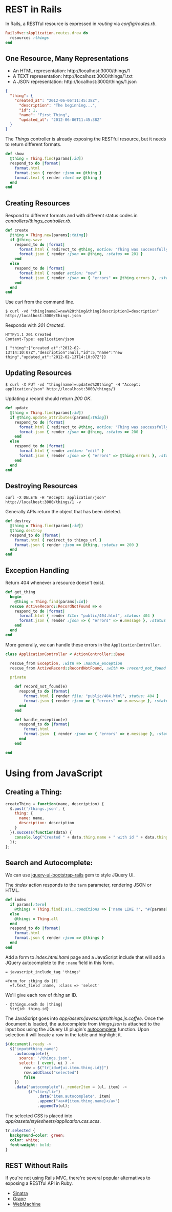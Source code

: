 REST in Rails
=============

In Rails, a RESTful resource is expressed in *routing* via *config/routes.rb*.

``` ruby
RailsMvc::Application.routes.draw do
  resources :things
end
```

One Resource, Many Representations
----------------------------------

* An HTML representation: http://localhost:3000/things/1
* A TEXT representation: http://localhost:3000/things/1.txt
* A JSON representation: http://localhost:3000/things/1.json

``` json
{
  "thing": {
    "created_at": "2012-06-06T11:45:38Z",
      "description": "The beginning...",
      "id": 1,
      "name": "First Thing",
      "updated_at": "2012-06-06T11:45:38Z"
  }
}
```

The *Things* controller is already exposing the RESTful resource, but it needs to return different formats.

``` ruby
def show
  @thing = Thing.find(params[:id])
  respond_to do |format|
    format.html
    format.json { render :json => @thing }
    format.text { render :text => @thing }
  end
end
```

Creating Resources
------------------

Respond to different formats and with different status codes in *controllers/things_controller.rb*.

``` ruby
def create
  @thing = Thing.new(params[:thing])
  if @thing.save
    respond_to do |format|
      format.html { redirect_to @thing, notice: "Thing was successfully created." }
      format.json { render :json => @thing, :status => 201 }
    end
  else
    respond_to do |format|
      format.html { render action: "new" }
      format.json { render :json => { "errors" => @thing.errors }, :status => 400 }
    end
  end
end
```

Use *curl* from the command line.

    $ curl -vd "thing[name]=new%20thing&thing[description]=description" http://localhost:3000/things.json

Responds with *201 Created*.

    HTTP/1.1 201 Created
    Content-Type: application/json

    { "thing":{"created_at":"2012-02-13T14:10:07Z","description":null,"id":5,"name":"new thing","updated_at":"2012-02-13T14:10:07Z"}}

Updating Resources
------------------

    $ curl -X PUT -vd "thing[name]=updated%20thing" -H "Accept: application/json" http://localhost:3000/things/1

Updating a record should return *200 OK*.

``` ruby
def update
  @thing = Thing.find(params[:id])
  if @thing.update_attributes(params[:thing])
    respond_to do |format|
      format.html { redirect_to @thing, notice: "Thing was successfully updated." }
      format.json { render :json => @thing, :status => 200 }
    end
  else
    respond_to do |format|
      format.html { render action: "edit" }
      format.json { render :json => { "errors" => @thing.errors }, :status => 400 }
    end
  end
end
```

Destroying Resources
--------------------

    curl -X DELETE -H "Accept: application/json" http://localhost:3000/things/1 -v

Generally APIs return the object that has been deleted.

``` ruby
def destroy
  @thing = Thing.find(params[:id])
  @thing.destroy
  respond_to do |format|
    format.html { redirect_to things_url }
    format.json { render :json => @thing, :status => 200 }
  end
end
```

Exception Handling
------------------

Return 404 whenever a resource doesn't exist.

``` ruby
def get_thing
  begin
    @thing = Thing.find(params[:id])
  rescue ActiveRecord::RecordNotFound => e
    respond_to do |format|
      format.html { render file: "public/404.html", status: 404 }
      format.json { render :json => { "errors" => e.message }, :status => 404 }
    end
  end
end
```

More generally, we can handle these errors in the `ApplicationController`.

``` ruby
class ApplicationController < ActionController::Base

  rescue_from Exception, :with => :handle_exception
  rescue_from ActiveRecord::RecordNotFound, :with => :record_not_found

  private

    def record_not_found(e)
      respond_to do |format|
        format.html { render file: "public/404.html", status: 404 }
        format.json { render :json => { "errors" => e.message }, :status => 404 }
      end
    end

    def handle_exception(e)
      respond_to do |format|
        format.html
        format.json  { render :json => { "errors" => e.message }, :status => 500 }
      end
    end

end
```

Using from JavaScript
=====================

Creating a Thing:
-----------------

``` javascript
createThing = function(name, description) {
  $.post('/things.json', {
    thing: {
      name: name,
      description: description
    }
  }).success(function(data) {
    console.log("Created " + data.thing.name + " with id " + data.thing.id);
  });
};
```

Search and Autocomplete:
------------------------

We can use [jquery-ui-bootstrap-rails](https://github.com/jaimie-van-santen/jquery-ui-bootstrap-rails) gem to style JQuery UI.

The *:index* action responds to the `term` parameter, rendering JSON or HTML.

``` ruby
def index
  if params[:term]
    @things = Thing.find(:all,:conditions => ['name LIKE ?', "#{params[:term]}%"],  :limit => 5, :order => 'name')
  else
    @things = Thing.all
  end
  respond_to do |format|
    format.html
    format.json { render :json => @things }
  end
end
```

Add a form to *index.html.haml* page and a JavaScript include that will add a JQuery autocomplete to the `:name` field in this form.

``` haml
= javascript_include_tag 'things'

=form_for :thing do |f|
  =f.text_field :name, :class => 'select'
```

We'll give each row of *thing* an ID.

``` haml
- @things.each do |thing|
  %tr{id: thing.id}
```

The JavaScript goes into *app/assets/javascripts/things.js.coffee*. Once the document is loaded, the autocomplete from *things.json* is attached to the input box using the JQuery UI plugin's [autocomplete](http://jqueryui.com/demos/autocomplete/) function. Upon selection it will locate a row in the table and highlight it.

``` javascript
$(document).ready ->
  $('input#thing_name')
    .autocomplete({
      source: '/things.json',
      select: ( event, ui ) ->
        row = $("tr[id=#{ui.item.thing.id}]")
        row.addClass("selected")
        false
    })
    .data("autocomplete")._renderItem = (ul, item) ->
	      $("<li></li>")
		      .data("item.autocomplete", item)
		      .append("<a>#{item.thing.name}</a>")
		      .appendTo(ul);
```

The selected CSS is placed into *app/assets/stylesheets/application.css.scss*.

``` css
tr.selected {
  background-color: green;
  color: white;
  font-weight: bold;
}
```

REST Without Rails
------------------

If you're not using Rails MVC, there're several popular alternatives to exposing a RESTful API in Ruby.

* [Sinatra](http://www.sinatrarb.com/)
* [Grape](https://github.com/intridea/grape)
* [WebMachine](https://github.com/seancribbs/webmachine-ruby)

